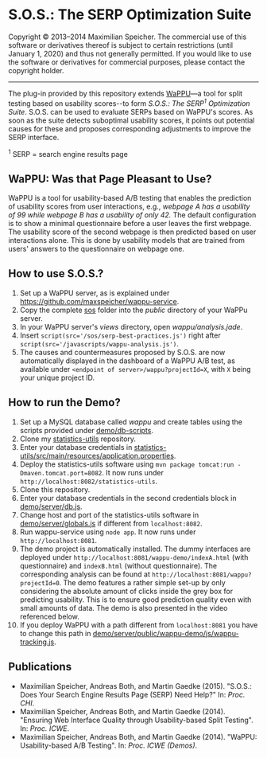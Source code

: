 S.O.S.: The SERP Optimization Suite
===================================

Copyright &copy; 2013&ndash;2014  Maximilian Speicher.
The commercial use of this software or derivatives thereof is subject to certain restrictions (until January 1, 2020) and thus not generally permitted. If you would like to use the software or derivatives for commercial purposes, please contact the copyright holder.

----------

The plug-in provided by this repository extends [WaPPU](https://github.com/maxspeicher/wappu-service)&mdash;a tool for split testing based on usability scores--to form *S.O.S.: The SERP<sup>1</sup> Optimization Suite*. S.O.S. can be used to evaluate SERPs based on WaPPU's scores. As soon as the suite detects suboptimal usability scores, it points out potential causes for these and proposes corresponding adjustments to improve the SERP interface.

<sup>1</sup> SERP = search engine results page

## WaPPU: Was that Page Pleasant to Use?

WaPPU is a tool for usability-based A/B testing that enables the prediction of usability scores from user interactions, e.g., *webpage A has a usability of 99 while webpage B has a usability of only 42.* The default configuration is to show a minimal questionnaire before a user leaves the first webpage. The usability score of the second webpage is then predicted based on user interactions alone. This is done by usability models that are trained from users' answers to the questionnaire on webpage one.

## How to use S.O.S.?

1. Set up a WaPPU server, as is explained under https://github.com/maxspeicher/wappu-service.
2. Copy the complete [sos](sos) folder into the *public* directory of your WaPPu server.
3. In your WaPPU server's *views* directory, open *wappu/analysis.jade*.
4. Insert `script(src='/sos/serp-best-practices.js')` right after `script(src='/javascripts/wappu-analysis.js')`.
5. The causes and countermeasures proposed by S.O.S. are now automatically displayed in the dashboard of a WaPPU A/B test, as available under `<endpoint of server>/wappu?projectId=X`, with `X` being your unique project ID.

## How to run the Demo?

1. Set up a MySQL database called *wappu* and create tables using the scripts provided under [demo/db-scripts](demo/db-scripts).
2. Clone my [statistics-utils](https://github.com/maxspeicher/statistics-utils) repository.
3. Enter your database credentials in [statistics-utils/src/main/resources/application.properties](https://github.com/maxspeicher/statistics-utils/blob/master/src/main/resources/application.properties).
4. Deploy the statistics-utils software using `mvn package tomcat:run -Dmaven.tomcat.port=8082`. It now runs under `http://localhost:8082/statistics-utils`.
5. Clone this repository.
6. Enter your database credentials in the second credentials block in [demo/server/db.js](demo/server/db.js).
7. Change host and port of the statistics-utils software in [demo/server/globals.js](demo/server/globals.js) if different from `localhost:8082`.
8. Run wappu-service using `node app`. It now runs under `http://localhost:8081`.
9. The demo project is automatically installed. The dummy interfaces are deployed under `http://localhost:8081/wappu-demo/indexA.html` (with questionnaire) and `indexB.html` (without questionnaire). The corresponding analysis can be found at `http://localhost:8081/wappu?projectId=0`. The demo features a rather simple set-up by only considering the absolute amount of clicks inside the grey box for predicting usability. This is to ensure good prediction quality even with small amounts of data. The demo is also presented in the video referenced below.
10. If you deploy WaPPU with a path different from `localhost:8081` you have to change this path in [demo/server/public/wappu-demo/js/wappu-tracking.js](server/public/wappu-demo/js/wappu-tracking.js).

## Publications

* Maximilian Speicher, Andreas Both, and Martin Gaedke (2015). "S.O.S.: Does Your Search Engine Results Page (SERP) Need Help?" In: *Proc. CHI*.
* Maximilian Speicher, Andreas Both, and Martin Gaedke (2014). "Ensuring Web Interface Quality through Usability-based Split Testing". In: *Proc. ICWE*.
* Maximilian Speicher, Andreas Both, and Martin Gaedke (2014). "WaPPU: Usability-based A/B Testing". In: *Proc. ICWE (Demos)*.
